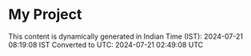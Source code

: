 # My Project

This content is dynamically generated in Indian Time (IST): 2024-07-21 08:19:08 IST
Converted to UTC: 2024-07-21 02:49:08 UTC

